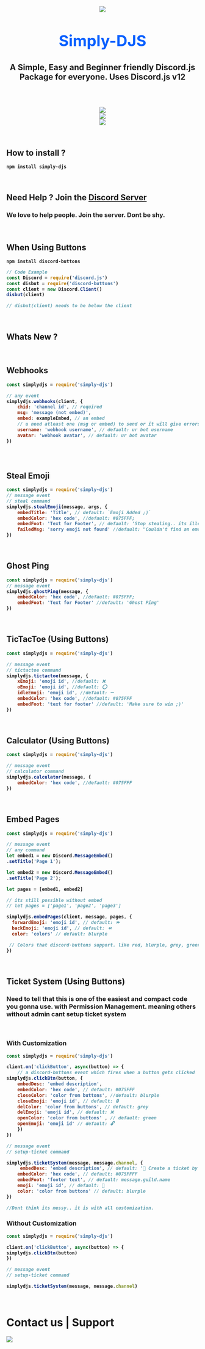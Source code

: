 
<p align="center"><img align="center" style="margin-bottom:-6px" src="https://cdn.discordapp.com/icons/867999056172052551/1808ea6e6a79f23a62945cba0df807dd.png?size=128"></p>


<h2 style="font-size:2.5rem; color:#075FFF" align="center">Simply-DJS</h2>

<h2 align="center"> A Simple, Easy and Beginner friendly Discord.js Package for everyone. Uses Discord.js v12 </h2>
<br>
<br>
<p align="center">
   <a href="https://www.npmjs.com/package/simply-djs"><img src="https://img.shields.io/npm/v/simply-djs.svg?style=flat-square" /></a><br>
   <a href="https://www.npmjs.com/package/simply-djs"><img src="https://nodei.co/npm/simply-djs.png?downloadRank=true&downloads=true&downloadRank=true&stars=true" /></a><br>
   <a href="https://discord.gg/3JzDV9T5Fn"><img src="https://invidget.switchblade.xyz/CjHX8eTK" /></a>
</p>

<br>

## <b>How to install ?
```
npm install simply-djs
```
<br>


## **Need Help ? Join the [Discord Server](https://discord.gg/3JzDV9T5Fn)**
### We love to help people. Join the server. Dont be shy.
<br>

## <b>When Using Buttons
```
npm install discord-buttons
```
```js
// Code Example
const Discord = require('discord.js')
const disbut = require('discord-buttons')
const client = new Discord.Client()
disbut(client)

// disbut(client) needs to be below the client
```

<br>

## Whats New ?
<br>

## **Webhooks**
```js
const simplydjs = require('simply-djs')

// any event
simplydjs.webhooks(client, {
    chid: 'channel id', // required
    msg: 'message (not embed)',
    embed: exampleEmbed, // an embed
    // u need atleast one (msg or embed) to send or it will give errors
    username: 'webhook username', // default: ur bot username
    avatar: 'webhook avatar', // default: ur bot avatar
})
```
<br>

#

## **Steal Emoji**
```js
const simplydjs = require('simply-djs')
// message event
// steal command
simplydjs.stealEmoji(message, args, {
    embedTitle: 'Title', // default: `Emoji Added ;)`
    embedColor: 'hex code', //default: #075FFF;
    embedFoot: 'Text for Footer', // default: 'Stop stealing.. its illegal.'
    failedMsg: 'sorry emoji not found' //default: "Couldn't find an emoji from it"
})
```
<br>

## **Ghost Ping**
```js
const simplydjs = require('simply-djs')
// message event
simplydjs.ghostPing(message, {
    embedColor: 'hex code', //default: #075FFF;
    embedFoot: 'Text for Footer' //default: 'Ghost Ping'
})
```
<br>

## <b>TicTacToe (Using Buttons)
```js
const simplydjs = require('simply-djs')

// message event
// tictactoe command
simplydjs.tictactoe(message, {
    xEmoji: 'emoji id', //default: ❌
    oEmoji: 'emoji id', //default: ⭕
    idleEmoji: 'emoji id', //default: ➖
    embedColor: 'hex code', //default: #075FFF
    embedFoot: 'text for footer' //default: 'Make sure to win ;)' 
})
```
<br>

## <b>Calculator (Using Buttons)
```js
const simplydjs = require('simply-djs')

// message event
// calculator command
simplydjs.calculator(message, {
    embedColor: 'hex code', //default: #075FFF
})
```
<br>

## **Embed Pages**
```js
const simplydjs = require('simply-djs')

// message event
// any command
let embed1 = new Discord.MessageEmbed()
.setTitle('Page 1');

let embed2 = new Discord.MessageEmbed()
.setTitle('Page 2');

let pages = [embed1, embed2] 

// its still possible without embed
// let pages = ['page1', 'page2', 'page3']

simplydjs.embedPages(client, message, pages, {
  forwardEmoji: 'emoji id', // default: ⏩
  backEmoji: 'emoji id', // default: ⏪
  color: 'colors' // default: blurple 

 // Colors that discord-buttons support. like red, blurple, grey, green
})
```
<br>

## <b>Ticket System (Using Buttons)
### Need to tell that this is one of the easiest and compact code you gonna use. with Permission Management. meaning others without admin cant setup ticket system
<br>

### **With Customization**
```js
const simplydjs = require('simply-djs')

client.on('clickButton', async(button) => { 
    // a discord-buttons event which fires when a button gets clicked
simplydjs.clickBtn(button, {
    embedDesc: 'embed description',
    embedColor: 'hex code', // default: #075FFF
    closeColor: 'color from buttons', //default: blurple
    closeEmoji: 'emoji id', // default: 🔒
    delColor: 'color from buttons', // default: grey
    delEmoji: 'emoji id', // default: ❌
    openColor: 'color from buttons' , // default: green
    openEmoji: 'emoji id' // default: 🔓
    })
})

// message event
// setup-ticket command

simplydjs.ticketSystem(message, message.channel, {
     embedDesc: 'embed description', // default: '🎫 Create a ticket by clicking the button 🎫'
    embedColor: 'hex code', // default: #075FFFF
    embedFoot: 'footer text', // default: message.guild.name
    emoji: 'emoji id', // default: 🎫
    color: 'color from buttons' // default: blurple
})

//Dont think its messy.. it is with all customization.
```

### **Without Customization**
```js
const simplydjs = require('simply-djs')

client.on('clickButton', async(button) => {
simplydjs.clickBtn(button)
})

// message event
// setup-ticket command

simplydjs.ticketSystem(message, message.channel)
```
<br>


 <h1>Contact us | Support</h1>
 <p>
<a href="https://discord.gg/3JzDV9T5Fn"><img src="https://invidget.switchblade.xyz/CjHX8eTK" /></a>
</p>
